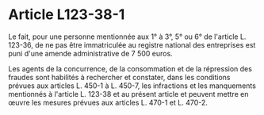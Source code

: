# Article L123-38-1

Le fait, pour une personne mentionnée aux 1° à 3°, 5° ou 6° de l'article L. 123-36, de ne pas être immatriculée au registre national des entreprises est puni d'une amende administrative de 7 500 euros.

Les agents de la concurrence, de la consommation et de la répression des fraudes sont habilités à rechercher et constater, dans les conditions prévues aux articles L. 450-1 à L. 450-7, les infractions et les manquements mentionnés à l'article L. 123-38 et au présent article et peuvent mettre en œuvre les mesures prévues aux articles L. 470-1 et L. 470-2.
